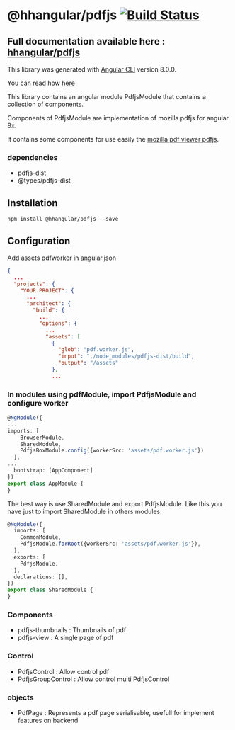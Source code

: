 # @hhangular/pdfjs [![Build Status](https://img.shields.io/travis/hhangular/hhangular/pdfjs.svg?style=for-the-badge)](https://travis-ci.org/hhangular/hhangular) 

## Full documentation available here : [hhangular/pdfjs](https://hhangular.hhdev.fr/en-US/pdfjs/overview)

This library was generated with [Angular CLI](https://github.com/angular/angular-cli) version 8.0.0.

You can read how [here](https://angular.io/guide/creating-libraries)

This library contains an angular module PdfjsModule that contains a collection of components.

Components of PdfjsModule are implementation of mozilla pdfjs for angular 8x. 

It contains some components for use easily the [mozilla pdf viewer pdfjs](https://github.com/mozilla/pdf.js).

### dependencies
  - pdfjs-dist
  - @types/pdfjs-dist

## Installation

```
npm install @hhangular/pdfjs --save
```

## Configuration

Add assets pdfworker in angular.json

```json
{
  ...
  "projects": {
    "YOUR PROJECT": {
      ...
      "architect": {
        "build": {
          ...
          "options": {
            ...
            "assets": [
              { 
                "glob": "pdf.worker.js", 
                "input": "./node_modules/pdfjs-dist/build", 
                "output": "/assets" 
              },
              ...
```

### In modules using pdfModule, import PdfjsModule and configure worker

```typescript
@NgModule({
...
imports: [
    BrowserModule,
    SharedModule,
    PdfjsBoxModule.config({workerSrc: 'assets/pdf.worker.js'})
  ],
...
  bootstrap: [AppComponent]
})
export class AppModule {
}
```

The best way is use SharedModule and export PdfjsModule. Like this you have just to import SharedModule in others modules.

```typescript
@NgModule({
  imports: [
    CommonModule,
    PdfjsModule.forRoot({workerSrc: 'assets/pdf.worker.js'}),
  ],
  exports: [
    PdfjsModule,
  ],
  declarations: [],
})
export class SharedModule {
}
```


### Components

  - pdfjs-thumbnails : Thumbnails of pdf
  - pdfjs-view  : A single page of pdf

### Control

  - PdfjsControl : Allow control pdf
  - PdfjsGroupControl : Allow control multi PdfjsControl

### objects

  - PdfPage : Represents a pdf page serialisable, usefull for implement features on backend
  
    

